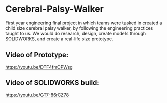 # Cerebral-Palsy-Walker
First year engineering final project in which teams were tasked in created a child size cerebral palsy walker, by following the engineering practices taught to us. We would do research, design, create models through SOLIDWORKS, and create a real-life size prototype.


## Video of Prototype: 
https://youtu.be/DTF4fmOPWsg
## Video of SOLIDWORKS build: 
https://youtu.be/GT7-86rCZ78
